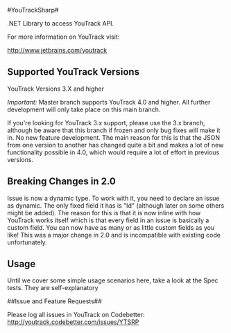#YouTrackSharp#

.NET Library to access YouTrack API.

For more information on YouTrack visit:

http://www.jetbrains.com/youtrack

## Supported YouTrack Versions ##

YouTrack Versions 3.X and higher

*Important:* Master branch supports YouTrack 4.0 and higher. All further development will
only take place on this main branch. 

If you're looking for YouTrack 3.x support, please use the 3.x branch, although be aware that
this branch if frozen and only bug fixes will make it in. No new feature development. The main
reason for this is that the JSON from one version to another has changed quite a bit and makes a lot of new functionality possible in 4.0, which would require a lot of effort in previous versions. 


## Breaking Changes in 2.0 ##

Issue is now a dynamic type. To work with it, you need to declare an issue as dynamic. The only
fixed field it has is "Id" (although later on some others might be added). The reason for this is that it is now inline with how YouTrack works itself which is that every field in an issue is basically a custom field. You can now have as many or as little custom fields as you like! This was a major change in 2.0 and is incompatible with existing code unfortunately.

## Usage ## 

Until we cover some simple usage scenarios here, take a look at the Spec tests. They are self-explanatory

##Issue and Feature Requests##

Please log all issues in YouTrack on Codebetter: http://youtrack.codebetter.com/issues/YTSRP
